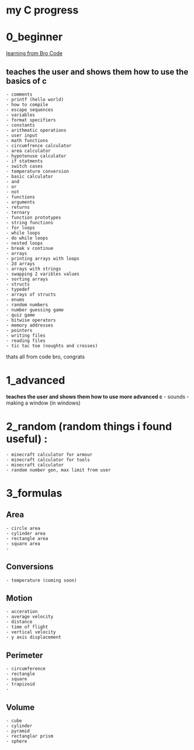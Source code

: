 # my C progress
# 0_beginner
[learning from Bro Code](https://youtu.be/nrbBmoINqtk?si=wRTO0UT4xhdxfAzX)
## teaches the user and shows them how to use the basics of c
    - comments
    - printf (hello world)
    - how to compile
    - escape sequences
    - variables
    - format specifiers
    - constants
    - arithmatic operations
    - user input
    - math functions
    - circumfrence calculator
    - area calculator
    - hypotenuse calculator
    - if statments
    - switch cases
    - temperature conversion
    - basic calculator
    - and
    - or
    - not
    - functions
    - arguments
    - returns
    - ternary
    - function prototypes
    - string functions
    - for loops
    - while loops
    - do while loops
    - nested loops
    - break v continue
    - arrays
    - printing arrays with loops
    - 2d arrays
    - arrays with strings
    - swapping 2 varibles values
    - sorting arrays
    - structs
    - typedef
    - arrays of structs
    - enums
    - random numbers
    - number guessing game
    - quiz game
    - bitwise operators
    - memory addresses
    - pointers
    - writing files
    - reading files
    - tic tac toe (noughts and crosses)

thats all from code bro, congrats

# 1_advanced 
**teaches the user and shows them how to use more advanced c**
    - sounds
    - making a window (in windows)

# 2_random (random things i found useful) : 
    - minecraft calculator for armour
    - minecraft calculator for tools
    - minecraft calculator
    - random number gen, max limit from user

# 3_formulas
## Area
    - circle area
    - cylinder area
    - rectangle area
    - square area
    - 

## Conversions
    - temperature (coming soon)

## Motion
    - acceration
    - average velocity
    - distance 
    - time of flight
    - vertical velocity
    - y axis displacement

## Perimeter
    - circumference
    - rectangle
    - square
    - trapizoid
    -

## Volume
    - cube
    - cylinder
    - pyramid
    - rectanglar prism
    - sphere
